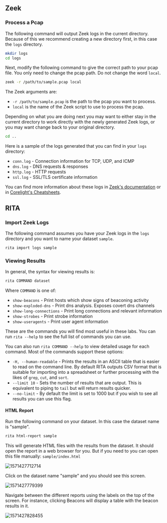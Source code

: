 
## Zeek

### Process a Pcap

The following command will output Zeek logs in the current directory. Because of this we recommend creating a new directory first, in this case the `logs` directory.

```bash
mkdir logs
cd logs
```

Next, modify the following command to give the correct path to your pcap file. You only need to change the pcap path. Do not change the word `local`.

```bash
zeek -r /path/to/sample.pcap local
```

The Zeek arguments are:

* `-r /path/to/sample.pcap` is the path to the pcap you want to process.
* `local` is the name of the Zeek script to use to process the pcap.

Depending on what you are doing next you may want to either stay in the current directory to work directly with the newly generated Zeek logs, or you may want change back to your original directory.

```bash
cd ..
```

Here is a sample of the logs generated that you can find in your `logs` directory:

* `conn.log` - Connection information for TCP, UDP, and ICMP
* `dns.log` - DNS requests & responses
* `http.log` - HTTP requests
* `ssl.log` - SSL/TLS certificate information

You can find more information about these logs in [Zeek's documentation](https://docs.zeek.org/en/stable/script-reference/log-files.html) or in [Corelight's Cheatsheets](https://github.com/corelight/bro-cheatsheets/blob/master/Corelight-Bro-Cheatsheets-2.6.pdf).

## RITA

### Import Zeek Logs

The following command assumes you have your Zeek logs in the `logs` directory and you want to name your dataset `sample`.

```bash
rita import logs sample
```

### Viewing Results

In general, the syntax for viewing results is:

```bash
rita COMMAND dataset
```

Where `COMMAND` is one of:

* `show-beacons` - Print hosts which show signs of beaconing activity
* `show-exploded-dns` - Print dns analysis. Exposes covert dns channels
* `show-long-connections` - Print long connections and relevant information
* `show-strobes` - Print strobe information
* `show-useragents` - Print user agent information

These are the commands you will find most useful in these labs. You can run `rita --help` to see the full list of commands you can use.

You can also run `rita COMMAND --help` to view detailed usage for each command. Most of the commands support these options:

* `-H, --human-readable` - Prints the results in an ASCII table that is easier to read on the command line. By default RITA outputs CSV format that is suitable for importing into a spreadsheet or further processing with the likes of `grep`, `cut`, and `sort`.
* `--limit 10` - Sets the number of results that are output. This is equivalent to piping to `tail` but will return results quicker.
* `--no-limit` - By default the limit is set to 1000 but if you wish to see all results you can use this flag.



#### HTML Report

Run the following command on your dataset. In this case the dataset name is "sample".

```bash
rita html-report sample
```

This will generate HTML files with the results from the dataset. It should open the report in a web browser for you. But if you need to you can open this file manually: `sample/index.html`

![1571427712714](img/1571427712714.png)

Click on the dataset name "sample" and you should see this screen.

![1571427779399](img/1571427779399.png)

Navigate between the different reports using the labels on the top of the screen. For instance, clicking Beacons will display a table with the beacon results in it.

![1571427828455](img/1571427828455.png)

